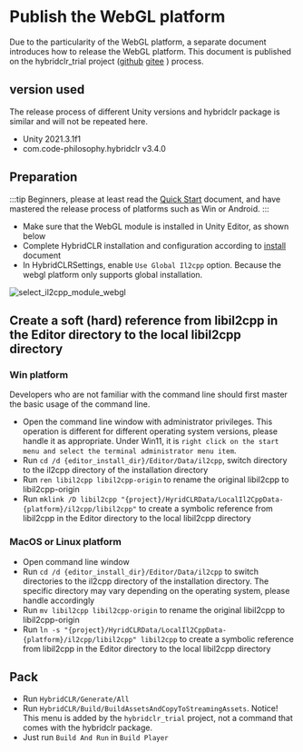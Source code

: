 # Publish the WebGL platform

Due to the particularity of the WebGL platform, a separate document introduces how to release the WebGL platform. This document is published on the hybridclr_trial project ([github](https://focus-creative-games/hybridclr_trial) [gitee](https://gitee.com/focus-creative-games/hybridclr_trial) ) process.

## version used

The release process of different Unity versions and hybridclr package is similar and will not be repeated here.

- Unity 2021.3.1f1
- com.code-philosophy.hybridclr v3.4.0

## Preparation

:::tip
Beginners, please at least read the [Quick Start](../beginner/quickstart.md) document, and have mastered the release process of platforms such as Win or Android.
:::


- Make sure that the WebGL module is installed in Unity Editor, as shown below
- Complete HybridCLR installation and configuration according to [install](install.md) document
- In HybridCLRSettings, enable `Use Global Il2cpp` option. Because the webgl platform only supports global installation.


![select_il2cpp_module_webgl](/img/hybridclr/select_il2cpp_modules_webgl.jpg)

## Create a soft (hard) reference from libil2cpp in the Editor directory to the local libil2cpp directory

### Win platform

Developers who are not familiar with the command line should first master the basic usage of the command line.

- Open the command line window with administrator privileges. This operation is different for different operating system versions, please handle it as appropriate. Under Win11, it is `right click on the start menu and select the terminal administrator menu item`.
- Run `cd /d {editor_install_dir}/Editor/Data/il2cpp`, switch directory to the il2cpp directory of the installation directory
- Run `ren libil2cpp libil2cpp-origin` to rename the original libil2cpp to libil2cpp-origin
- Run `mklink /D libil2cpp "{project}/HyridCLRData/LocalIl2CppData-{platform}/il2cpp/libil2cpp"` to create a symbolic reference from libil2cpp in the Editor directory to the local libil2cpp directory

### MacOS or Linux platform

- Open command line window
- Run `cd /d {editor_install_dir}/Editor/Data/il2cpp` to switch directories to the il2cpp directory of the installation directory. The specific directory may vary depending on the operating system, please handle accordingly
- Run `mv libil2cpp libil2cpp-origin` to rename the original libil2cpp to libil2cpp-origin
- Run `ln -s "{project}/HyridCLRData/LocalIl2CppData-{platform}/il2cpp/libil2cpp" libil2cpp` to create a symbolic reference from libil2cpp in the Editor directory to the local libil2cpp directory


## Pack

- Run `HybridCLR/Generate/All`
- Run `HybridCLR/Build/BuildAssetsAndCopyToStreamingAssets`. Notice! This menu is added by the `hybridclr_trial` project, not a command that comes with the hybridclr package.
- Just run `Build And Run` in `Build Player`